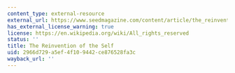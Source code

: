 ```yaml
---
content_type: external-resource
external_url: https://www.seedmagazine.com/content/article/the_reinvention_of_the_self/
has_external_license_warning: true
license: https://en.wikipedia.org/wiki/All_rights_reserved
status: ''
title: The Reinvention of the Self
uid: 2966d729-a5ef-4f10-9442-ce876528fa3c
wayback_url: ''
---
```

